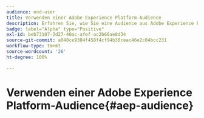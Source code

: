 ```yaml
---
audience: end-user
title: Verwenden einer Adobe Experience Platform-Audience
description: Erfahren Sie, wie Sie eine Audience aus Adobe Experience Platform verwenden
badge: label="Alpha" type="Positive"
exl-id: beb73107-3d27-40ac-afef-ac2b66ae8d34
source-git-commit: a048ce9384f458f4cf94b38ceac46e2c04bcc231
workflow-type: tm+mt
source-wordcount: '26'
ht-degree: 100%

---
```


# Verwenden einer Adobe Experience Platform-Audience{#aep-audience}
